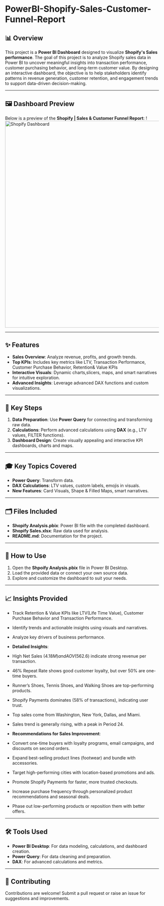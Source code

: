 # PowerBI-Shopify-Sales-Customer-Funnel-Report


## 📊 Overview
This project is a **Power BI Dashboard** designed to visualize **Shopify's Sales performance**. The goal of this project is to analyze Shopify sales data in Power BI to uncover meaningful insights into transaction performance, customer purchasing behavior, and long-term customer value. By designing an interactive dashboard, the objective is to help stakeholders identify patterns in revenue generation, customer retention, and engagement trends to support data-driven decision-making.

---

## 🖼️ Dashboard Preview
Below is a preview of the **Shopify | Sales & Customer Funnel Report**:
!<img width="1218" height="677" alt="Shopify Dashboard" src="https://github.com/user-attachments/assets/8148d591-6cd3-46dd-a1aa-7edcadfa9fcf" />

---

## ✨ Features
- **Sales Overview**: Analyze revenue, profits, and growth trends.  
- **Top KPIs**: Includes key metrics like LTV, Transaction Performance, Customer Purchase Behavior, Retention& Value KPIs  
- **Interactive Visuals**: Dynamic charts,slicers, maps, and smart narratives for intuitive exploration.  
- **Advanced Insights**: Leverage advanced DAX functions and custom visualizations.
---

## 🔧 Key Steps
1. **Data Preparation**: Use **Power Query** for connecting and transforming raw data.    
2. **Calculations**: Perform advanced calculations using **DAX** (e.g., LTV values, FILTER functions).  
3. **Dashboard Design**: Create visually appealing and interactive KPI dashboards, charts and maps.
---

## 🎓 Key Topics Covered
- **Power Query**: Transform data.   
- **DAX Calculations**: LTV values, custom labels, emojis in visuals.
- **New Features**: Card Visuals, Shape & Filled Maps, smart narratives. 
---

## 🗂️ Files Included
- **Shopify Analysis.pbix**: Power BI file with the completed dashboard.  
- **Shopify Sales.xlsx**: Raw data used for analysis.  
- **README.md**: Documentation for the project.
---

## 🚀 How to Use
1. Open the **Shpoify Analysis.pbix** file in Power BI Desktop.  
2. Load the provided data or connect your own source data.  
3. Explore and customize the dashboard to suit your needs.  
---

## 📈 Insights Provided
- Track Retention & Value KPIs like LTV(Life Time Value), Customer Purchase Behavior and Transaction Performance.   
- Identify trends and actionable insights using visuals and narratives.  
- Analyze key drivers of business performance.
    
- **Detailed Insights**:
- High Net Sales ($4.18M) and AOV ($562.6) indicate strong revenue per transaction.
- 46% Repeat Rate shows good customer loyalty, but over 50% are one-time buyers.
- Runner’s Shoes, Tennis Shoes, and Walking Shoes are top-performing products.
- Shopify Payments dominates (58% of transactions), indicating user trust.
- Top sales come from Washington, New York, Dallas, and Miami.
- Sales trend is generally rising, with a peak in Period 24.

- **Recommendations for Sales Improvement**:
- Convert one-time buyers with loyalty programs, email campaigns, and discounts on second orders.
- Expand best-selling product lines (footwear) and bundle with accessories.
- Target high-performing cities with location-based promotions and ads.
- Promote Shopify Payments for faster, more trusted checkouts.
- Increase purchase frequency through personalized product recommendations and seasonal deals.
- Phase out low-performing products or reposition them with better offers.
---

## 🛠️ Tools Used
- **Power BI Desktop**: For data modeling, calculations, and dashboard creation.  
- **Power Query**: For data cleaning and preparation.  
- **DAX**: For advanced calculations and metrics.
---

## 🤝 Contributing
Contributions are welcome! Submit a pull request or raise an issue for suggestions and improvements.








